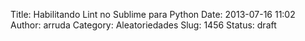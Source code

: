 Title: Habilitando Lint no Sublime para Python
Date: 2013-07-16 11:02
Author: arruda
Category: Aleatoriedades
Slug: 1456
Status: draft


